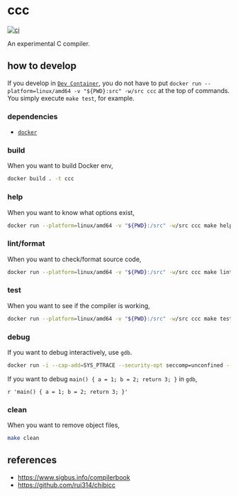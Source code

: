 # ccc

[![ci](https://github.com/diohabara/ccc/actions/workflows/ci.yaml/badge.svg)](https://github.com/diohabara/ccc/actions/workflows/ci.yaml)

An experimental C compiler.

## how to develop

If you develop in [`Dev Container`](https://code.visualstudio.com/docs/remote/containers), you do not have to put `docker run --platform=linux/amd64 -v "${PWD}:src" -w/src ccc` at the top of commands. You simply execute `make test`, for example.

### dependencies

- [`docker`](https://www.docker.com/)

### build

When you want to build Docker env,

```bash
docker build . -t ccc
```

### help

When you want to know what options exist,

```bash
docker run --platform=linux/amd64 -v "${PWD}:/src" -w/src ccc make help
```

### lint/format

When you want to check/format source code,

```bash
docker run --platform=linux/amd64 -v "${PWD}:/src" -w/src ccc make lint
```

### test

When you want to see if the compiler is working,

```bash
docker run --platform=linux/amd64 -v "${PWD}:/src" -w/src ccc make test
```

### debug

If you want to debug interactively, use `gdb`.

```bash
docker run -i --cap-add=SYS_PTRACE --security-opt seccomp=unconfined --platform=linux/amd64 -v "${PWD}:/src" -w/src ccc bash -c "make; gdb ./ccc"
```

If you want to debug `main() { a = 1; b = 2; return 3; }` in `gdb`,

```gdb
r 'main() { a = 1; b = 2; return 3; }'
```

### clean

When you want to remove object files,

```bash
make clean
```

## references

- <https://www.sigbus.info/compilerbook>
- <https://github.com/rui314/chibicc>
